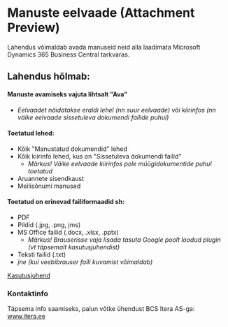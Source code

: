 # Manuste eelvaade (Attachment Preview)
Lahendus võimaldab avada manuseid neid alla laadimata Microsoft Dynamics 365 Business Central tarkvaras.  

## Lahendus hõlmab:
#### Manuste avamiseks vajuta lihtsalt "Ava"
- _Eelvaadet näidatakse eraldi lehel (nn suur eelvaade) või kiirinfos (nn väike eelvaade sissetuleva dokumendi failide puhul)_  

#### Toetatud lehed:
- Kõik "Manustatud dokumendid" lehed
- Kõik kiirinfo lehed, kus on "Sissetuleva dokumendi failid"
  - _Märkus! Väike eelvaade kiirinfos pole müügidokumentide puhul toetatud_
- Aruannete sisendkaust
- Meilisõnumi manused
  
#### Toetatud on erinevad failiformaadid sh:
- PDF
- Pildid (.jpg, .png, jms)
- MS Office failid (.docx, .xlsx, .pptx)
  - _Märkus! Brauserisse vaja lisada tasuta Google poolt loodud plugin (vt täpsemalt kasutusjuhendist)_
- Teksti failid (.txt)
- _jne (kui veebibrauser faili kuvamist võimaldab)_


    
[Kasutusjuhend](help.md)

### Kontaktinfo
Täpsema info saamiseks, palun võtke ühendust BCS Itera AS-ga:
<a href="https://www.itera.ee/" target="_blank">www.itera.ee</a>
